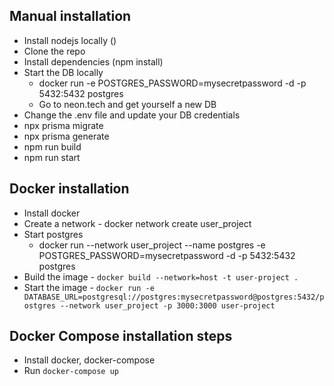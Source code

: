 ## Manual installation
 - Install nodejs locally ()
 - Clone the repo
 - Install dependencies (npm install)
 - Start the DB locally
    - docker run -e POSTGRES_PASSWORD=mysecretpassword -d -p 5432:5432 postgres
    - Go to neon.tech and get yourself a new DB
 - Change the .env file and update your DB credentials
 - npx prisma migrate
 - npx prisma generate
 - npm run build
 - npm run start

 ## Docker installation
 - Install docker
 - Create a network - docker network create user_project
 - Start postgres
    -  docker run --network user_project --name postgres -e POSTGRES_PASSWORD=mysecretpassword -d -p 5432:5432 postgres
 - Build the image - `docker build --network=host -t user-project .`
 - Start the image - `docker run -e DATABASE_URL=postgresql://postgres:mysecretpassword@postgres:5432/postgres --network user_project -p 3000:3000 user-project`

 ## Docker Compose installation steps
 - Install docker, docker-compose
 - Run `docker-compose up`

